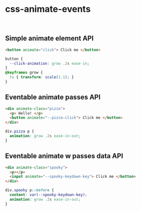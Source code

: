 # css-animate-events
  
<br>  
  
## Simple animate element API
```html
<button animate="click"> Click me </button>
```
```css
button {
  --click-animation: grow .2s ease-in;
}
@keyframes grow {
  to { transform: scale(1.1); }
}
```

## Eventable animate passes API
```html
<div animate-class="pizza">
  <p> Hello! </p>
  <button animate="--pizza-click"> Click me </button>
</div>
```
```css
div.pizza p {
  animation: grow .2s ease-in-out;
}
```
  
## Eventable animate w passes data API
```html
<div animate-class="spooky">
  <p></p>
  <input animate="--spooky-keydown-key"> Click me </button>
</div>
```
```css
div.spooky p::before {
  content: var(--spooky-keydown-key);
  animation: grow .2s ease-in-out;
}
```
